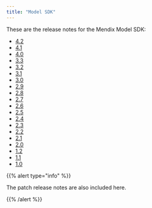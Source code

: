 ```yaml
---
title: "Model SDK"
---
```


These are the release notes for the Mendix Model SDK:

* [4.2](4.2)
* [4.1](4.1)
* [4.0](4.0)
* [3.3](3.3)
* [3.2](3.2)
* [3.1](3.1)
* [3.0](3.0)
* [2.9](2.9)
* [2.8](2.8)
* [2.7](2.7)
* [2.6](2.6)
* [2.5](2.5)
* [2.4](2.4)
* [2.3](2.3)
* [2.2](2.2)
* [2.1](2.1)
* [2.0](2.0)
* [1.2](1.2)
* [1.1](1.1)
* [1.0](1.0)

{{% alert type="info" %}}

The patch release notes are also included here.

{{% /alert %}}

